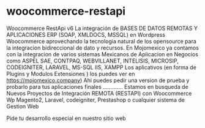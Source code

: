 # woocommerce-restapi
Woocommerce RestApi v6
La integración de BASES DE DATOS REMOTAS Y APLICACIONES ERP (SOAP, XMLDOCS, MSSQL) en Wordpress Woocommerce aprovechando la tecnologia natural de los opensource para la integracion bidireccional de dato y recursos.
En Mojomexico ya contamos con la integracion de varios sistemas Mexicanos de Aplicacion en Negocios como
ASPEL SAE, CONTPAQ, WEBVILLANET, INTELISIS, MICROSIP, CODEIGNITER, LARAVEL, MS-SQL IIS, XAMPP
Los aplicativos (en forma de Plugins y Modulos Extensiones ) los puedes ver en https://mojomexico.company)
Ahi puedes pedir una version de prueba y probarlo para tus aplicaciones finales
.............
Estamos en busqueda de Nuevos Proyectos de Integración REMOTA (RESTAPI) con Woocommerce Wp Magento2, Laravel, codeigniter, Prestashop o cualquier sistema de Gestion Web

Pide tu desarrollo especial en nuestro sitio web
